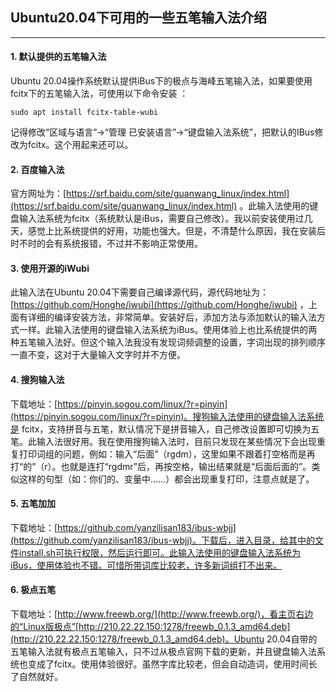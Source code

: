 ## Ubuntu20.04下可用的一些五笔输入法介绍

---

#### 1. 默认提供的五笔输入法
Ubuntu 20.04操作系统默认提供iBus下的极点与海峰五笔输入法，如果要使用fcitx下的五笔输入法，可使用以下命令安装 ：
```shell
sudo apt install fcitx-table-wubi
```
记得修改“区域与语言”->“管理 已安装语言”->“键盘输入法系统”，把默认的IBus修改为fcitx。这个用起来还可以。

#### 2. 百度输入法
官方网址为：[https://srf.baidu.com/site/guanwang_linux/index.html](https://srf.baidu.com/site/guanwang_linux/index.html) 。此输入法使用的键盘输入法系统为fcitx（系统默认是iBus，需要自己修改）。我以前安装使用过几天，感觉上比系统提供的好用，功能也强大。但是，不清楚什么原因，我在安装后时不时的会有系统报错，不过并不影响正常使用。

#### 3. 使用开源的iWubi
此输入法在Ubuntu 20.04下需要自己编译源代码，源代码地址为：[https://github.com/Honghe/iwubi](https://github.com/Honghe/iwubi) ，上面有详细的编译安装方法，非常简单。安装好后，添加方法与添加默认的输入法方式一样。此输入法使用的键盘输入法系统为iBus。使用体验上也比系统提供的两种五笔输入法好。但这个输入法我没有发现词频调整的设置，字词出现的排列顺序一直不变，这对于大量输入文字时并不方便。

#### 4. 搜狗输入法
下载地址：[https://pinyin.sogou.com/linux/?r=pinyin](https://pinyin.sogou.com/linux/?r=pinyin)。搜狗输入法使用的键盘输入法系统是 fcitx，支持拼音与五笔，默认情况下是拼音输入，自己修改设置即可切换为五笔。此输入法很好用。我在使用搜狗输入法时，目前只发现在某些情况下会出现重复打印词组的问题，例如：输入“后面”（rgdm），这里如果不跟着打空格而是再打“的”（r）。也就是连打“rgdmr”后，再按空格，输出结果就是“后面后面的”。类似这样的句型（如：你们的、变量中……）都会出现重复打印，注意点就是了。

#### 5. 五笔加加
下载地址：[https://github.com/yanzilisan183/ibus-wbjj](https://github.com/yanzilisan183/ibus-wbjj)。下载后，进入目录，给其中的文件install.sh可执行权限，然后运行即可。此输入法使用的键盘输入法系统为iBus，使用体验也不错。可惜所带词库比较老，许多新词组打不出来。

#### 6. 极点五笔
下载地址：[http://www.freewb.org/](http://www.freewb.org/)，看主页右边的“Linux版极点”[http://210.22.22.150:1278/freewb_0.1.3_amd64.deb](http://210.22.22.150:1278/freewb_0.1.3_amd64.deb)。Ubuntu 20.04自带的五笔输入法就有极点五笔输入，只不过从极点官网下载的更新，并且键盘输入法系统也变成了fcitx。使用体验很好。虽然字库比较老，但会自动造词，使用时间长了自然就好。